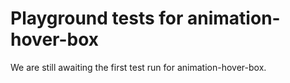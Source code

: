 # Playground tests for animation-hover-box
We are still awaiting the first test run for animation-hover-box.
